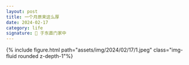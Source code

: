 ```yaml
---
layout: post
title: 一个月原来这么厚
date: 2024-02-17
category: life 
signature: 🌛 于东直门家中
---
```


<div class="row justify-content-sm-center">
    <div class="col-sm-8 mt-3 mt-md-0">
        {% include figure.html path="assets/img/2024/02/17/1.jpeg" class="img-fluid rounded z-depth-1"%}
    </div>
</div>